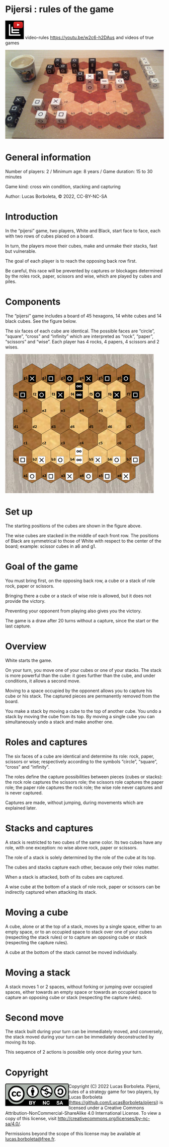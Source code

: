 # Pijersi : rules of the game

<a href="https://www.youtube.com/@lucasborboleta"><img src="./pictures/Lucas-Borboleta-filigrane.png" style="zoom:40%;" /></a> video-rules https://youtu.be/w2c6-h2DAus and videos of true games

![](./pictures/Pijersi-situation.jpg)

# General information

Number of players: 2 / Minimum age: 8 years / Game duration: 15 to 30 minutes

Game kind: cross win condition, stacking and capturing

Author: Lucas Borboleta, © 2022, CC-BY-NC-SA

# Introduction

In the “pijersi” game, two players, White and Black, start face to face, each with two rows of cubes placed on a board.

In turn, the players move their cubes, make and unmake their stacks, fast but vulnerable.

The goal of each player is to reach the opposing back row first.

Be careful, this race will be prevented by captures or blockages determined by the roles rock, paper, scissors and wise, which are played by cubes and piles.

# Components

The “pijersi” game includes a board of 45 hexagons, 14 white cubes and 14 black cubes. See the figure below.

The six faces of each cube are identical. The possible faces are “circle”, “square”, “cross” and “infinity” which are interpreted as “rock”, “paper”, “scissors” and “wise”. Each player has 4 rocks, 4 papers, 4 scissors and 2 wises.

<img src="./pictures/pijersi-positions-initiales.png" style="zoom:70%;" />

# Set up

The starting positions of the cubes are shown in the figure above.

The wise cubes are stacked in the middle of each front row. The positions of Black are symmetrical to those of White with respect to the center of the board; example: scissor cubes in a6 and g1.

# Goal of the game

You must bring first, on the opposing back row, a cube or a stack of role rock, paper or scissors.

Bringing there a cube or a stack of wise role is allowed, but it does not provide the victory.

Preventing your opponent from playing also gives you the victory.

The game is a draw after 20 turns without a capture, since the start or the last capture.

# Overview

White starts the game.

On your turn, you move one of your cubes or one of your stacks. The stack is more powerful than the cube: it goes further than the cube, and under conditions, it allows a second move.

Moving to a space occupied by the opponent allows you to capture his cube or his stack. The captured pieces are permanently removed from the board.

You make a stack by moving a cube to the top of another cube. You undo a stack by moving the cube from its top. By moving a single cube you can simultaneously undo a stack and make another one.

# Roles and captures

The six faces of a cube are identical and determine its role: rock, paper, scissors or wise; respectively according to the symbols “circle”, “square”, “cross” and “infinity”.

The roles define the capture possibilities between pieces (cubes or stacks): the rock role captures the scissors role; the scissors role captures the paper role; the  paper role captures the rock role; the wise role never captures and is never captured.

Captures are made, without jumping, during movements which are explained later.

# Stacks and captures

A stack is restricted to two cubes of the same color. Its two cubes have any role, with one exception: no wise above rock, paper or scissors.

The role of a stack is solely determined by the role of the cube at its top.

The cubes and stacks capture each other, because only their roles matter.

When a stack is attacked, both of its cubes are captured.

A wise cube at the bottom of a stack of role rock, paper or scissors  can be indirectly captured when attacking its stack.

# Moving a cube

A cube, alone or at the top of a stack, moves by a single space, either to an empty space, or to an occupied space to stack over one of your cubes (respecting the stack rules) or to capture an opposing cube or stack (respecting the capture rules).

A cube at the bottom of the stack cannot be moved individually.

# Moving a stack

A stack moves 1 or 2 spaces, without forking or jumping over occupied spaces, either towards an empty space or towards an occupied space to capture an opposing cube or stack (respecting the capture rules).

# Second move

The stack built during your turn can be immediately moved, and conversely, the stack moved during your turn can be immediately deconstructed by moving its top.

This sequence of 2 actions is possible only once during your turn.

<div style="page-break-after: always;"></div>

# Copyright

<img src="./pictures/CC-BY-NC-SA-bis.png" style="zoom:50%;" align="left"/>

Copyright (C) 2022 Lucas Borboleta. Pijersi, rules of a strategy game for two players, by Lucas Borboleta (https://github.com/LucasBorboleta/pijersi) is licensed under a Creative Commons Attribution-NonCommercial-ShareAlike 4.0 International License. To view a copy of this license, visit http://creativecommons.org/licenses/by-nc-sa/4.0/.

Permissions beyond the scope of this license may be available at [lucas.borboleta@free.fr](mailto:lucas.borboleta@free.fr).

